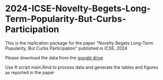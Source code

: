 # 2024-ICSE-Novelty-Begets-Long-Term-Popularity-But-Curbs-Participation
This is the replication package for the paper "Novelty Begets Long-Term Popularity, But Curbs Participation" published in ICSE, 2024


Please download the data from the [google drive](https://drive.google.com/file/d/10YSomSdYzxs_xUjI5wsnC13tjhC74YxM/view?usp=sharing)

Use R script main.Rmd to process data and generate the tables and figures as reported in the paper
